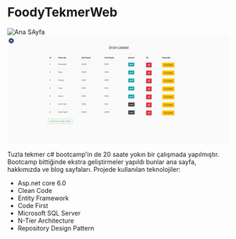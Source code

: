 # FoodyTekmerWeb

![Ana SAyfa](https://github.com/MustafaNur/FoodyTekmerWeb/raw/main/Imgs/screencapture-localhost-7092-2024-02-27-22_59_05.png)
![Admin](https://github.com/MustafaNur/FoodyTekmerWeb/blob/main/Imgs/screencapture-localhost-7092-Product-Index-2024-02-27-23_01_22.png)

Tuzla tekmer c# bootcamp'in de 20 saate yokın bir çalışmada yapılmıştır. Bootcamp bittiğinde ekstra geliştirmeler yapıldı bunlar ana sayfa, hakkımızda ve blog sayfaları.
Projede kullanılan teknolojiler:
- Asp.net core 6.0
- Clean Code
- Entity Framework
- Code First
- Microsoft SQL Server
- N-Tier Architecture
- Repository Design Pattern
